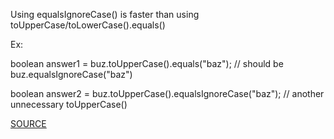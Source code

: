 Using equalsIgnoreCase() is faster than using toUpperCase/toLowerCase().equals()

Ex:

boolean answer1 = buz.toUpperCase().equals("baz");	 		// should be buz.equalsIgnoreCase("baz")
    
boolean answer2 = buz.toUpperCase().equalsIgnoreCase("baz");	 // another unnecessary toUpperCase()
 
[SOURCE](https://pmd.github.io/pmd-5.3.3/pmd-java/rules/java/strings.html#UnnecessaryCaseChange)
